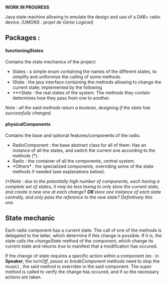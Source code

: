 <b>WORK IN PROGRESS</b>
<p>
  Java state machine allowing to emulate the design and use of a DAB+ radio device. <i>(UMONS : projet de Génie Logiciel)</i>
</p>
<h2>Packages :</h2>

<h4>functioningStates</h4>
Contains the state mechanics of the project:
<ul>
  <li>States : a simple enum containing the names of the different states, to simplify and uniformize the calling of some methods.</li>
  <li>IState : the java interface containing the methods allowing to change the current state; implemented by the following </li>
  <li>***State : the real states of the system. The methods they contain determines how they pass from one to another.</li>
</ul>

<i>Note : all the said methods return a boolean, designing if the state has successfully changed.</i>

<h4>physicalComponents</h4>
Contains the base and optional features/components of the radio.
<ul>
  <li>RadioComponent : the base abstract class for all of them. Has an instance of all the states, and switch the current one according to the methods (*).</li>
  <li>Radio : the container of all the components, central system.</li>
  <li>*Others* : the specialized components, overriding some of the state methods if needed (see explanations below).</li>
</ul>

<i>(*)Note : due to the potentially high number of components, each having a complete set of states, it may be less taxing to only store the current state, and create a new one at each change?
<b> OR </b>
store one instance of each state centrally, and only pass the reference to the new state? Definitively this one.</i>

<h2>State mechanic</h2>
<p>
  Each radio component has a current state. The call of one of the methods is delegated to the latter, which determine if this 
  change is possible. If it is, the state calls the <i>changeState</i> method of the component, which change its current state and returns 
  <i>true</i> to manifest that a modification has occured.
</p>
<p>
  If the change of state requires a specific action within a component (ex : in <b>Speaker</b>, the <i>turnOff</i>, <i>pause</i> or <i>breakComponent</i> methods need to stop the music)
  , the said method is overriden in the said component. The super method is called to verify the change has occured, and if so the necessary actions are taken.
</p>

